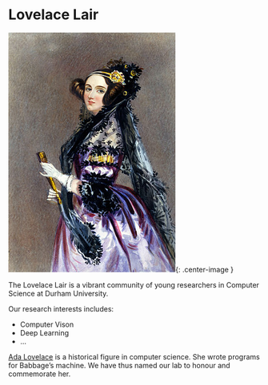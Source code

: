 # Lovelace Lair

![](/assets/images/ada_lovelace.jpg){: .center-image }

The Lovelace Lair is a vibrant community of young researchers in Computer Science at Durham University.

Our research interests includes:

  * Computer Vison
  * Deep Learning
  * ...

[Ada Lovelace](https://en.wikipedia.org/wiki/Ada_Lovelace) is a historical figure in computer science. She wrote programs for Babbage’s machine.
We have thus named our lab to honour and commemorate her.

